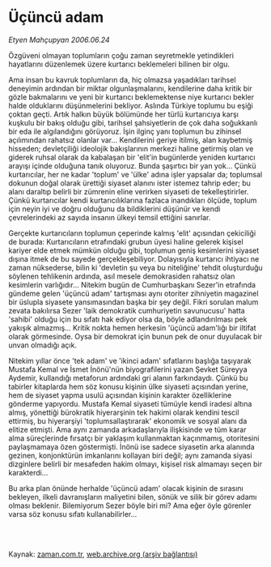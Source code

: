 # Üçüncü adam

*Etyen Mahçupyan 2006.06.24*

<td class="columnist-detail">
<p>Özgüveni olmayan toplumların çoğu zaman seyretmekle yetindikleri hayatlarını düzenlemek üzere kurtarıcı beklemeleri bilinen bir olgu.</p>
<p>
<div id="haberMetinDiv">
<p>Ama insan bu kavruk toplumların da, hiç olmazsa yaşadıkları tarihsel deneyimin ardından bir miktar olgunlaşmalarını, kendilerine daha kritik bir gözle bakmalarını ve yeni bir kurtarıcı beklemektense niye kurtarıcı bekler halde olduklarını düşünmelerini bekliyor. Aslında Türkiye toplumu bu eşiği çoktan geçti. Artık halkın büyük bölümünde her türlü kurtarıcıya karşı kuşkulu bir bakış olduğu gibi, tarihsel şahsiyetlerin de çok daha soğukkanlı bir eda ile algılandığını görüyoruz. İşin ilginç yanı toplumun bu zihinsel açılımından rahatsız olanlar var... Kendilerini geriye itilmiş, alan kaybetmiş hisseden; devletçiliği ideolojik bakışlarının merkezi haline getirmiş olan ve giderek ruhsal olarak da kabalaşan bir 'elit'in bugünlerde yeniden kurtarıcı arayışı içinde olduğuna tanık oluyoruz. Bunda şaşırtıcı bir yan yok... Çünkü kurtarıcılar, her ne kadar 'toplum' ve 'ülke' adına işler yapsalar da; toplumsal dokunun doğal olarak ürettiği siyaset alanını ister istemez tahrip eder; bu alanı daraltıp belirli bir zümrenin eline verirken siyaseti de tekelleştirirler. Çünkü kurtarıcılar kendi kurtarıcılıklarına fazlaca inandıkları ölçüde, toplum için neyin iyi ve doğru olduğunu da bildiklerini düşünür ve kendi çevrelerindeki az sayıda insanın ülkeyi temsil ettiğini sanırlar. 
<p>Gerçekte kurtarıcıların toplumun çeperinde kalmış 'elit' açısından çekiciliği de burada: Kurtarıcıların etrafındaki grubun üyesi haline gelerek kişisel kariyer elde etmek mümkün olduğu gibi, toplumun geniş kesimlerini siyaset dışına itmek de bu sayede gerçekleşebiliyor. Dolayısıyla kurtarıcı ihtiyacı ne zaman nüksederse, bilin ki 'devletin şu veya bu niteliğine' tehdit oluşturduğu söylenen tehlikenin ardında, asıl mesele demokrasiden rahatsız olan kesimlerin varlığıdır... Nitekim bugün de Cumhurbaşkanı Sezer'in etrafında gündeme gelen 'üçüncü adam' tartışması aynı otoriter zihniyetin magazinel bir üslupla siyasete yansımasından başka bir şey değil. Fikri sorulan malum zevata bakılırsa Sezer 'laik demokratik cumhuriyetin savunucusu' hatta 'sahibi' olduğu için bu sıfatı hak ediyor olsa da, böyle adlandırılması pek yakışık almazmış... Kritik nokta hemen herkesin 'üçüncü adam'lığı bir iltifat olarak görmesinde. Oysa bir demokrat için bunun pek de onur duyulacak bir unvan olmadığı açık.
<p>Nitekim yıllar önce 'tek adam' ve 'ikinci adam' sıfatlarını başlığa taşıyarak Mustafa Kemal ve İsmet İnönü'nün biyografilerini yazan Şevket Süreyya Aydemir, kullandığı metaforun ardındaki gri alanın farkındaydı. Çünkü bu tabirler kitaplarda hem söz konusu kişinin ülke siyaseti açısından yerine, hem de siyaset yapma usulü açısından kişinin karakter özelliklerine gönderme yapıyordu. Mustafa Kemal siyaseti tümüyle kendi iradesi altına almış, yönettiği bürokratik hiyerarşinin tek hakimi olarak kendini tescil ettirmiş, bu hiyerarşiyi 'toplumsallaştırarak' ekonomik ve sosyal alanı da elitize etmişti. Ama aynı zamanda arkadaşlarıyla ilişkisinde ve tüm karar alma süreçlerinde fırsatçı bir yaklaşım kullanmaktan kaçınmamış, otoritesini paylaşmamaya özen göstermişti. İnönü ise sadece siyasetin arka alanında gezinen, konjonktürün imkanlarını kollayan biri değil; aynı zamanda siyasi dizginlere belirli bir mesafeden hakim olmayı, kişisel risk almamayı seçen bir karakterdi...
<p>Bu arka plan önünde herhalde 'üçüncü adam' olacak kişinin de sırasını bekleyen, ilkeli davranışların maliyetini bilen, sönük ve silik bir görev adamı olması beklenir. Bilemiyorum Sezer böyle biri mi? Ama eğer öyle görenler varsa söz konusu sıfatı kullanabilirler...</p></p></p></p></div>
</p>


<p><br>
		 </br></p></td>

Kaynak: [zaman.com.tr](http://zaman.com.tr/yazar.do?yazino=296387), [web.archive.org (arşiv bağlantısı)](http://web.archive.org/web/20120314230643/http://www.zaman.com.tr/yazar.do?yazino=296387)
